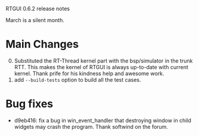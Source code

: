 RTGUI 0.6.2 release notes

March is a silent month.

# Main Changes

0. Substituted the RT-Thread kernel part with the bsp/simulator in the trunk
   RTT. This makes the kernel of RTGUI is always up-to-date with current
   kernel. Thank prife for his kindness help and awesome work.
0. add `--build-tests` option to build all the test cases.

# Bug fixes

- d9eb416: fix a bug in win_event_handler that destroying window in child
  widgets may crash the program. Thank softwind on the forum.


